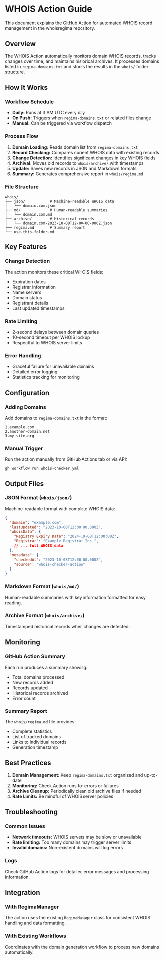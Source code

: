 # WHOIS Action Guide

This document explains the GitHub Action for automated WHOIS record management in the whoisregima repository.

## Overview

The WHOIS Action automatically monitors domain WHOIS records, tracks changes over time, and maintains historical archives. It processes domains listed in `regima-domains.txt` and stores the results in the `whois/` folder structure.

## How It Works

### Workflow Schedule
- **Daily:** Runs at 3 AM UTC every day
- **On Push:** Triggers when `regima-domains.txt` or related files change
- **Manual:** Can be triggered via workflow dispatch

### Process Flow

1. **Domain Loading:** Reads domain list from `regima-domains.txt`
2. **Record Checking:** Compares current WHOIS data with existing records
3. **Change Detection:** Identifies significant changes in key WHOIS fields
4. **Archival:** Moves old records to `whois/archive/` with timestamps
5. **Update:** Saves new records in JSON and Markdown formats
6. **Summary:** Generates comprehensive report in `whois/regima.md`

### File Structure

```
whois/
├── json/           # Machine-readable WHOIS data
│   └── domain.com.json
├── md/             # Human-readable summaries  
│   └── domain.com.md
├── archive/        # Historical records
│   └── domain.com-2023-10-08T12-00-00-000Z.json
├── regima.md       # Summary report
└── use-this-folder.md
```

## Key Features

### Change Detection
The action monitors these critical WHOIS fields:
- Expiration dates
- Registrar information
- Name servers
- Domain status
- Registrant details
- Last updated timestamps

### Rate Limiting
- 2-second delays between domain queries
- 10-second timeout per WHOIS lookup
- Respectful to WHOIS server limits

### Error Handling
- Graceful failure for unavailable domains
- Detailed error logging
- Statistics tracking for monitoring

## Configuration

### Adding Domains
Add domains to `regima-domains.txt` in the format:
```
1.example.com
2.another-domain.net  
3.my-site.org
```

### Manual Trigger
Run the action manually from GitHub Actions tab or via API:
```bash
gh workflow run whois-checker.yml
```

## Output Files

### JSON Format (`whois/json/`)
Machine-readable format with complete WHOIS data:
```json
{
  "domain": "example.com",
  "lastUpdated": "2023-10-08T12:00:00.000Z",
  "whoisData": {
    "Registry Expiry Date": "2024-10-08T12:00:00Z",
    "Registrar": "Example Registrar Inc.",
    // ... full WHOIS data
  },
  "metadata": {
    "checkedAt": "2023-10-08T12:00:00.000Z",
    "source": "whois-checker-action"
  }
}
```

### Markdown Format (`whois/md/`)
Human-readable summaries with key information formatted for easy reading.

### Archive Format (`whois/archive/`)
Timestamped historical records when changes are detected.

## Monitoring

### GitHub Action Summary
Each run produces a summary showing:
- Total domains processed
- New records added
- Records updated
- Historical records archived
- Error count

### Summary Report
The `whois/regima.md` file provides:
- Complete statistics
- List of tracked domains  
- Links to individual records
- Generation timestamp

## Best Practices

1. **Domain Management:** Keep `regima-domains.txt` organized and up-to-date
2. **Monitoring:** Check Action runs for errors or failures
3. **Archive Cleanup:** Periodically clean old archive files if needed
4. **Rate Limits:** Be mindful of WHOIS server policies

## Troubleshooting

### Common Issues
- **Network timeouts:** WHOIS servers may be slow or unavailable
- **Rate limiting:** Too many domains may trigger server limits  
- **Invalid domains:** Non-existent domains will log errors

### Logs
Check GitHub Action logs for detailed error messages and processing information.

## Integration

### With RegimaManager
The action uses the existing `RegimaManager` class for consistent WHOIS handling and data formatting.

### With Existing Workflows
Coordinates with the domain generation workflow to process new domains automatically.